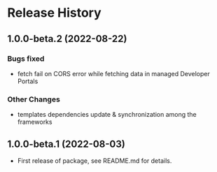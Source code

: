 # Release History

## 1.0.0-beta.2 (2022-08-22)

### Bugs fixed

- fetch fail on CORS error while fetching data in managed Developer Portals

### Other Changes

- templates dependencies update & synchronization among the frameworks

## 1.0.0-beta.1 (2022-08-03)

- First release of package, see README.md for details.
